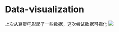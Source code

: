 # Data-visualization
上次从豆瓣电影爬了一些数据，这次尝试数据可视化
![](http://wx2.sinaimg.cn/mw690/41e13d0bly1fjpaqhdbg3j20g30r8jtg.jpg)